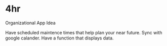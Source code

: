 # 4hr

Organizational App Idea

Have scheduled maintence times that help plan your near future.
Sync with google calander.
Have a function that displays data.
